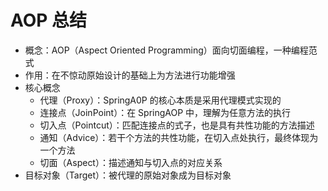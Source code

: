 # AOP 总结

- 概念：AOP（Aspect Oriented Programming）面向切面编程，一种编程范式
- 作用：在不惊动原始设计的基础上为方法进行功能增强
- 核心概念
    - 代理（Proxy）：SpringA0P 的核心本质是采用代理模式实现的
    - 连接点（JoinPoint）：在 SpringAOP 中，理解为任意方法的执行
    - 切入点（Pointcut）：匹配连接点的式子，也是具有共性功能的方法描述
    - 通知（Advice）：若干个方法的共性功能，在切入点处执行，最终体现为一个方法
    - 切面（Aspect）：描述通知与切入点的对应关系
- 目标对象（Target）：被代理的原始对象成为目标对象




